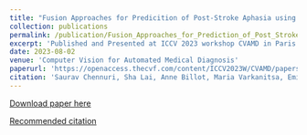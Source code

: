 ```yaml
---
title: "Fusion Approaches for Predicition of Post-Stroke Aphasia using Multi-modal Neuroimaging Data"
collection: publications
permalink: /publication/Fusion_Approaches_for_Prediction_of_Post_Stroke_Aphasia_Severity_using_Multi-Modal_Neuroimaging_data.md
excerpt: 'Published and Presented at ICCV 2023 workshop CVAMD in Paris'
date: 2023-08-02
venue: 'Computer Vision for Automated Medical Diagnosis'
paperurl: 'https://openaccess.thecvf.com/content/ICCV2023W/CVAMD/papers/Chennuri_Fusion_Approaches_to_Predict_Post-Stroke_Aphasia_Severity_from_Multimodal_Neuroimaging_ICCVW_2023_paper.pdf'
citation: 'Saurav Chennuri, Sha Lai, Anne Billot, Maria Varkanitsa, Emily Braun, Swathi Kiran, Archana Venkataraman, Janusz Konrad, Prakash Ishwar, Margrit Betke. (2023). ;<i>ICCV CVAMD1</i>.'
---
```

<!-- This paper is about the number 3. The number 4 is left for future work. -->

[Download paper here](https://openaccess.thecvf.com/content/ICCV2023W/CVAMD/papers/Chennuri_Fusion_Approaches_to_Predict_Post-Stroke_Aphasia_Severity_from_Multimodal_Neuroimaging_ICCVW_2023_paper.pdf)

[Recommended citation](https://scholar.google.com/scholar?oi=bibs&hl=en&cluster=9046504171760872757#d=gs_cit&t=1698069360220&u=%2Fscholar%3Fq%3Dinfo%3ANW3lIJ2ji30J%3Ascholar.google.com%2F%26output%3Dcite%26scirp%3D0%26scfhb%3D1%26hl%3Den) 

 
